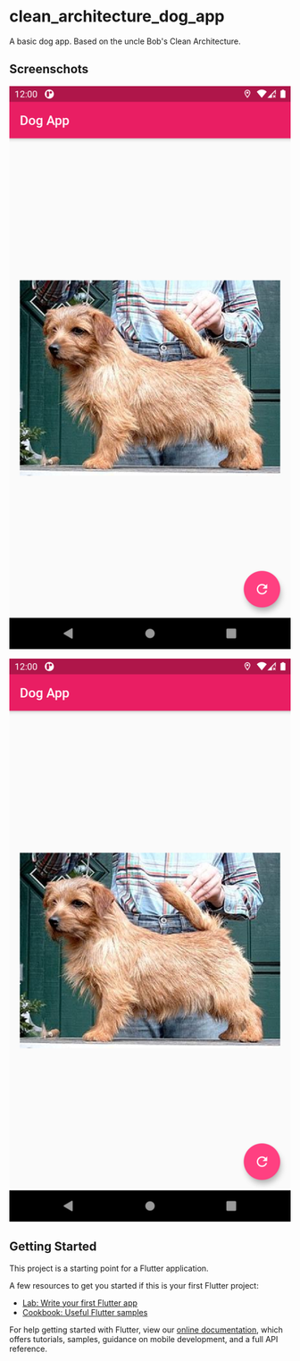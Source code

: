 # clean_architecture_dog_app

A basic dog app. Based on the uncle Bob's Clean Architecture.

## Screenschots

![Oops!](https://github.com/flutterninja9/Flutter-Advanced/blob/main/clean_architecture_dog_app/ss/ssa.png?raw=true)

![Oops!](https://github.com/flutterninja9/Flutter-Advanced/blob/main/clean_architecture_dog_app/ss/ssa.png?raw=true)
## Getting Started

This project is a starting point for a Flutter application.

A few resources to get you started if this is your first Flutter project:

- [Lab: Write your first Flutter app](https://flutter.dev/docs/get-started/codelab)
- [Cookbook: Useful Flutter samples](https://flutter.dev/docs/cookbook)

For help getting started with Flutter, view our
[online documentation](https://flutter.dev/docs), which offers tutorials,
samples, guidance on mobile development, and a full API reference.
